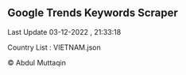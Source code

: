 

## Google Trends Keywords Scraper 
 
Last Update 03-12-2022 , 21:33:18

Country List :
VIETNAM.json



© Abdul Muttaqin 
